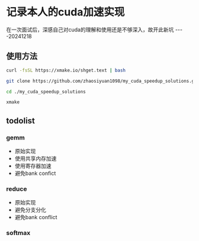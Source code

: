 # 记录本人的cuda加速实现
在一次面试后，深感自己对cuda的理解和使用还是不够深入，故开此新坑 ----20241218

## 使用方法
```bash
curl -fsSL https://xmake.io/shget.text | bash

git clone https://github.com/zhaosiyuan1098/my_cuda_speedup_solutions.git

cd ./my_cuda_speedup_solutions

xmake 
```

## todolist

### gemm
    
* 原始实现
* 使用共享内存加速
* 使用寄存器加速
* 避免bank confict

### reduce
* 原始实现
* 避免分支分化
* 避免bank conflict

### softmax